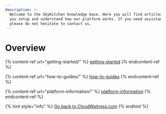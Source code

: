 ```yaml
---
description: >-
  Welcome to the SkyKitchen knowledge base. Here you will find articles to help
  you setup and understand how our platform works. If you need assistance,
  please do not hesitate to contact us.
---
```


# Overview



{% content-ref url="getting-started/" %}
[getting-started](getting-started/)
{% endcontent-ref %}

{% content-ref url="how-to-guides/" %}
[how-to-guides](how-to-guides/)
{% endcontent-ref %}

{% content-ref url="platform-information/" %}
[platform-information](platform-information/)
{% endcontent-ref %}

{% hint style="info" %}
[Go back to CloudWaitress.com](https://www.cloudwaitress.com)
{% endhint %}
